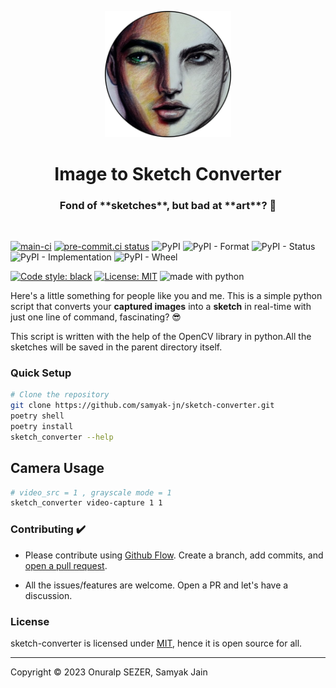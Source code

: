 <p align="center">
  <img style="width:40%;" src="logo/sketch.png" />
</p>

<h1 align="center">Image to Sketch Converter</h1>

<h3 align="center">Fond of **sketches**, but bad at **art**? 🥴</h3>
<br>

[![main-ci](https://github.com/samyak-jn/sketch-converter/actions/workflows/main.yml/badge.svg)](https://github.com/samyak-jn/sketch-converter/actions/workflows/main.yml)
[![pre-commit.ci status](https://results.pre-commit.ci/badge/github/samyak-jn/sketch-converter/master.svg)](https://results.pre-commit.ci/latest/github/samyak-jn/sketch-converter/master)
![PyPI](https://img.shields.io/pypi/v/sketch-converter)
![PyPI - Format](https://img.shields.io/pypi/format/sketch-converter)
![PyPI - Status](https://img.shields.io/pypi/status/sketch-converter?color=orange)
![PyPI - Implementation](https://img.shields.io/pypi/implementation/sketch-converter)
![PyPI - Wheel](https://img.shields.io/pypi/wheel/sketch-converter)

<a href="https://github.com/python/black"><img alt="Code style: black" src="https://img.shields.io/badge/code%20style-black-000000.svg"></a>
<a href="https://github.com/samyak-jn/sketch-converter/blob/master/LICENSE"><img alt="License: MIT" src="https://black.readthedocs.io/en/stable/_static/license.svg"></a>
<img src="https://img.shields.io/badge/made%20with-python-blue.svg" alt="made with python">


Here's a little something for people like you and me.
This is a simple python script that converts your **captured images** into a **sketch** in real-time with just one line of command, fascinating? 😎

This script is written with the help of the OpenCV library in python.All the sketches will be saved in the parent directory itself.

### Quick Setup

```bash
# Clone the repository
git clone https://github.com/samyak-jn/sketch-converter.git
poetry shell
poetry install
sketch_converter --help
```

## Camera Usage

```bash
# video_src = 1 , grayscale mode = 1
sketch_converter video-capture 1 1
```

### Contributing ✔️

- Please contribute using [Github Flow](https://guides.github.com/introduction/flow/). Create a branch, add commits, and [open a pull request](https://github.com/fraction/readme-boilerplate/compare/).

- All the issues/features are welcome. Open a PR and let's have a discussion.

### License
sketch-converter is licensed under [MIT](https://github.com/samyak-jn/sketch-converter/blob/master/LICENSE), hence it is open source for all.

---
Copyright © 2023 Onuralp SEZER, Samyak Jain
